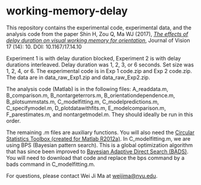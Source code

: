 # working-memory-delay

This repository contains the experimental code, experimental data, and the analysis code from the paper
Shin H, Zou Q, Ma WJ (2017), [<I>The effects of delay duration on visual working memory for orientation</I>](https://jov.arvojournals.org/article.aspx?articleid=2666126), Journal of Vision 17 (14): 10. DOI: 10.1167/17.14.10

Experiment 1 is with delay duration blocked, Experiment 2 is with delay durations interleaved. Delay duration was 1, 2, 3, or 6 seconds. Set size was 1, 2, 4, or 6.
The experimental code is in Exp 1 code.zip and Exp 2 code.zip. The data are in data_raw_Exp1.zip and data_raw_Exp2.zip.

The analysis code (Matlab) is in the following files: A_readdata.m, B_comparison.m, B_nontargeterrors.m, B_orientationdependence.m, B_plotsummstats.m, C_modelfitting.m, C_modelpredictions.m, C_specifymodel.m, D_plotdatawithfits.m, E_modelcomparison.m, F_parestimates.m, and nontargetmodel.m. They should ideally be run in this order. 

The remaining .m files are auxiliary functions. You will also need the [Circular Statistics Toolbox (created for Matlab R2012a)](https://www.mathworks.com/matlabcentral/fileexchange/10676-circular-statistics-toolbox-directional-statistics). In C_modelfitting.m, we are using BPS (Bayesian pattern search). This is a global optimization algorithm that has since been improved to [Bayesian Adaptive Direct Search (BADS)](https://github.com/lacerbi/bads). You will need to download that code and replace the bps command by a bads command in C_modelfitting.m. 

For questions, please contact Wei Ji Ma at weijima@nyu.edu.
